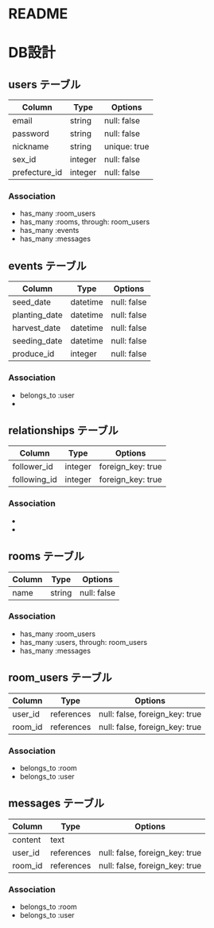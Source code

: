 # README

# DB設計

## users テーブル

| Column             | Type    | Options      |
| ------------------ | ------- | ------------ |
| email              | string  | null: false  |
| password           | string  | null: false  |
| nickname           | string  | unique: true |
| sex_id             | integer | null: false  |
| prefecture_id      | integer | null: false  |

### Association

- has_many :room_users
- has_many :rooms, through: room_users
- has_many :events
- has_many :messages

## events テーブル

| Column        | Type     | Options      |
| ------------- | -------- | ------------ |
| seed_date     | datetime | null: false  |
| planting_date | datetime | null: false  |
| harvest_date  | datetime | null: false  |
| seeding_date  | datetime | null: false  |
| produce_id    | integer  | null: false  |

### Association

- belongs_to :user
- 

## relationships テーブル

| Column       | Type    | Options           |
| ------------ | ------- | ----------------- |
| follower_id  | integer | foreign_key: true |
| following_id | integer | foreign_key: true |

### Association

- 
- 

## rooms テーブル

| Column | Type    | Options      |
| ------ | ------- | ------------ |
| name   | string  | null: false  |

### Association

- has_many :room_users
- has_many :users, through: room_users
- has_many :messages

## room_users テーブル

| Column  | Type       | Options                        |
| ------- | ---------- | ------------------------------ |
| user_id | references | null: false, foreign_key: true |
| room_id | references | null: false, foreign_key: true |

### Association

- belongs_to :room
- belongs_to :user

## messages テーブル

| Column  | Type       | Options                        |
| ------- | ---------- | ------------------------------ |
| content | text       |                                |
| user_id | references | null: false, foreign_key: true |
| room_id | references | null: false, foreign_key: true |

### Association

- belongs_to :room
- belongs_to :user